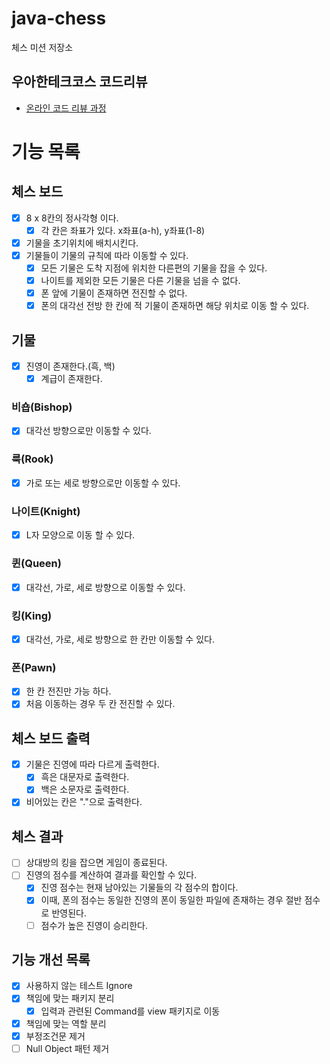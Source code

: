 # java-chess

체스 미션 저장소

## 우아한테크코스 코드리뷰

- [온라인 코드 리뷰 과정](https://github.com/woowacourse/woowacourse-docs/blob/master/maincourse/README.md)

# 기능 목록
## 체스 보드
  - [X] 8 x 8칸의 정사각형 이다.
    - [X] 각 칸은 좌표가 있다. x좌표(a-h), y좌표(1-8)
  - [X] 기물을 초기위치에 배치시킨다.
  - [X] 기물들이 기물의 규칙에 따라 이동할 수 있다.
    - [X] 모든 기물은 도착 지점에 위치한 다른편의 기물을 잡을 수 있다.
    - [X] 나이트를 제외한 모든 기물은 다른 기물을 넘을 수 없다.
    - [X] 폰 앞에 기물이 존재하면 전진할 수 없다.
    - [X] 폰의 대각선 전방 한 칸에 적 기물이 존재하면 해당 위치로 이동 할 수 있다.

## 기물
  - [X] 진영이 존재한다.(흑, 백)
    - [X] 계급이 존재한다.

### 비숍(Bishop)
- [X] 대각선 방향으로만 이동할 수 있다.
### 룩(Rook)
- [X] 가로 또는 세로 방향으로만 이동할 수 있다.
### 나이트(Knight)
- [X] L자 모양으로 이동 할 수 있다.
### 퀸(Queen)
- [X] 대각선, 가로, 세로 방향으로 이동할 수 있다.
### 킹(King)
- [X] 대각선, 가로, 세로 방향으로 한 칸만 이동할 수 있다.
### 폰(Pawn)
- [X] 한 칸 전진만 가능 하다.
- [X] 처음 이동하는 경우 두 칸 전진할 수 있다.

## 체스 보드 출력
  - [X] 기물은 진영에 따라 다르게 출력한다.
    - [X] 흑은 대문자로 출력한다.
    - [X] 백은 소문자로 출력한다.
  - [X] 비어있는 칸은 "."으로 출력한다.

## 체스 결과
- [ ] 상대방의 킹을 잡으면 게임이 종료된다.
- [ ] 진영의 점수를 계산하여 결과를 확인할 수 있다.
  - [X] 진영 점수는 현재 남아있는 기물들의 각 점수의 합이다.
  - [X] 이때, 폰의 점수는 동일한 진영의 폰이 동일한 파일에 존재하는 경우 절반 점수로 반영된다. 
  - [ ] 점수가 높은 진영이 승리한다.

## 기능 개선 목록
- [X] 사용하지 않는 테스트 Ignore
- [X] 책임에 맞는 패키지 분리
  - [X] 입력과 관련된 Command를 view 패키지로 이동
- [X] 책임에 맞는 역할 분리 
- [X] 부정조건문 제거
- [ ] Null Object 패턴 제거
